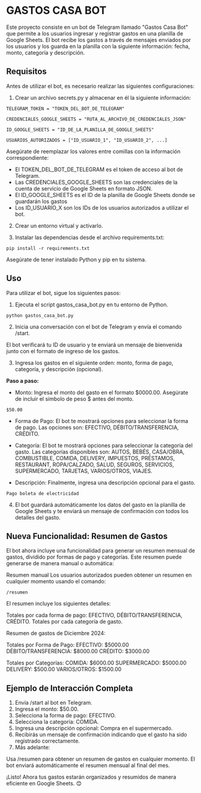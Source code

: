 # GASTOS CASA BOT

Este proyecto consiste en un bot de Telegram llamado "Gastos Casa Bot" que permite a los usuarios ingresar y registrar gastos en una planilla de Google Sheets. El bot recibe los gastos a través de mensajes enviados por los usuarios y los guarda en la planilla con la siguiente información: fecha, monto, categoría y descripción.

## Requisitos

Antes de utilizar el bot, es necesario realizar las siguientes configuraciones:

1. Crear un archivo secrets.py y almacenar en él la siguiente información:

`TELEGRAM_TOKEN = "TOKEN_DEL_BOT_DE_TELEGRAM"`

`CREDENCIALES_GOOGLE_SHEETS = "RUTA_AL_ARCHIVO_DE_CREDENCIALES_JSON"`

`ID_GOOGLE_SHEETS = "ID_DE_LA_PLANILLA_DE_GOOGLE_SHEETS"`

`USUARIOS_AUTORIZADOS = ["ID_USUARIO_1", "ID_USUARIO_2", ...]`

Asegúrate de reemplazar los valores entre comillas con la información correspondiente:
- El TOKEN_DEL_BOT_DE_TELEGRAM es el token de acceso al bot de Telegram. 
- Las CREDENCIALES_GOOGLE_SHEETS son las credenciales de la cuenta de servicio de Google Sheets en formato JSON.
- El ID_GOOGLE_SHEETS es el ID de la planilla de Google Sheets donde se guardarán los gastos
- Los ID_USUARIO_X son los IDs de los usuarios autorizados a utilizar el bot.

2. Crear un entorno virtual y activarlo.

3. Instalar las dependencias desde el archivo requirements.txt:

`pip install -r requirements.txt`

Asegúrate de tener instalado Python y pip en tu sistema.

## Uso

Para utilizar el bot, sigue los siguientes pasos:


1. Ejecuta el script gastos_casa_bot.py en tu entorno de Python.


`python gastos_casa_bot.py`


2. Inicia una conversación con el bot de Telegram y envía el comando /start.


El bot verificará tu ID de usuario y te enviará un mensaje de bienvenida junto con el formato de ingreso de los gastos.


3. Ingresa los gastos en el siguiente orden: monto, forma de pago, categoría, y descripción (opcional).

**Paso a paso:**

- Monto: Ingresa el monto del gasto en el formato $0000.00. Asegúrate de incluir el símbolo de peso $ antes del monto.

`$50.00`

- Forma de Pago: El bot te mostrará opciones para seleccionar la forma de pago. Las opciones son: EFECTIVO, DÉBITO/TRANSFERENCIA, CRÉDITO.

- Categoría: El bot te mostrará opciones para seleccionar la categoría del gasto. Las categorías disponibles son: AUTOS, BEBÉS, CASA/OBRA, COMBUSTIBLE, COMIDA, DELIVERY, IMPUESTOS, PRÉSTAMOS, RESTAURANT, ROPA/CALZADO, SALUD, SEGUROS, SERVICIOS, SUPERMERCADO, TARJETAS, VARIOS/OTROS, VIAJES.


- Descripción: Finalmente, ingresa una descripción opcional para el gasto.

`Pago boleta de electricidad`

4. El bot guardará automáticamente los datos del gasto en la planilla de Google Sheets y te enviará un mensaje de confirmación con todos los detalles del gasto.


## Nueva Funcionalidad: Resumen de Gastos

El bot ahora incluye una funcionalidad para generar un resumen mensual de gastos, dividido por formas de pago y categorías. Este resumen puede generarse de manera manual o automática:

Resumen manual
Los usuarios autorizados pueden obtener un resumen en cualquier momento usando el comando:

`/resumen`

El resumen incluye los siguientes detalles:

Totales por cada forma de pago: EFECTIVO, DÉBITO/TRANSFERENCIA, CRÉDITO.
Totales por cada categoría de gasto.

Resumen de gastos de Diciembre 2024:

Totales por Forma de Pago:
  EFECTIVO: $5000.00
  DÉBITO/TRANSFERENCIA: $8000.00
  CRÉDITO: $3000.00

Totales por Categorías:
  COMIDA: $6000.00
  SUPERMERCADO: $5000.00
  DELIVERY: $500.00
  VARIOS/OTROS: $1500.00

## Ejemplo de Interacción Completa

1. Envía /start al bot en Telegram.
2. Ingresa el monto: $50.00.
3. Selecciona la forma de pago: EFECTIVO.
4. Selecciona la categoría: COMIDA.
5. Ingresa una descripción opcional: Compra en el supermercado.
6. Recibirás un mensaje de confirmación indicando que el gasto ha sido registrado correctamente.
7. Más adelante:

Usa /resumen para obtener un resumen de gastos en cualquier momento.
El bot enviará automáticamente el resumen mensual al final del mes.

¡Listo! Ahora tus gastos estarán organizados y resumidos de manera eficiente en Google Sheets. 😊
 

